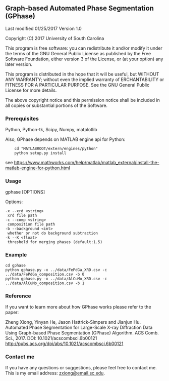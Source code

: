 ## Graph-based Automated Phase Segmentation (GPhase)

Last modified 01/25/2017
Version 1.0

Copyright (C) 2017 University of South Carolina

This program is free software: you can redistribute it and/or modify
it under the terms of the GNU General Public License as published by
the Free Software Foundation, either version 3 of the License, or
(at your option) any later version.

This program is distributed in the hope that it will be useful,
but WITHOUT ANY WARRANTY; without even the implied warranty of
ERCHANTABILITY or FITNESS FOR A PARTICULAR PURPOSE. See the
GNU General Public License for more details.

The above copyright notice and this permission notice shall be included in
all copies or substantial portions of the Software.

### Prerequisites

Python, Python-tk, Scipy, Numpy, matplotlib

Also, GPhase depends on MATLAB engine api for Python:
```
    cd "MATLABROOT/extern/engines/python"
    python setup.py install
```
see <a href="https://www.mathworks.com/help/matlab/matlab_external/install-the-matlab-engine-for-python.html" target="_blank">https://www.mathworks.com/help/matlab/matlab_external/install-the-matlab-engine-for-python.html</a>

### Usage

gphase [OPTIONS]

Options:
    
    -x --xrd <string>
     xrd file path
    -c --comp <string>
     composition file path
    -b --background <int>
     whether or not do background subtraction
    -k --K <float>
     threshold for merging phases (default:1.5)

### Example
```
cd gphase
python gphase.py -x ../data/FePdGa_XRD.csv -c ../data/FePdGa_composition.csv -b 0
python gphase.py -x ../data/AlCuMo_XRD.csv -c ../data/AlCuMo_composition.csv -b 1
```
### Reference
If you want to learn more about how GPhase works please refer to the paper:

Zheng Xiong, Yinyan He, Jason Hattrick-Simpers and Jianjun Hu. Automated Phase Segmentation for Large-Scale X-ray Diffraction Data Using Graph-based Phase Segmentation (GPhase) Algorithm. ACS Comb. Sci., 2017. DOI: 10.1021/acscombsci.6b00121
http://pubs.acs.org/doi/abs/10.1021/acscombsci.6b00121

### Contact me

If you have any questions or suggestions, please feel free to contact me. This is my email address: zxiong@email.sc.edu.
